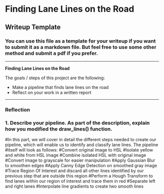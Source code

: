 # **Finding Lane Lines on the Road** 

## Writeup Template

### You can use this file as a template for your writeup if you want to submit it as a markdown file. But feel free to use some other method and submit a pdf if you prefer.

---

**Finding Lane Lines on the Road**

The goals / steps of this project are the following:
* Make a pipeline that finds lane lines on the road
* Reflect on your work in a written report


[//]: # (Image References)

[image1]: ./examples/grayscale.jpg "Grayscale"

---

### Reflection

### 1. Describe your pipeline. As part of the description, explain how you modified the draw_lines() function.

#In this part, we will cover in detail the different steps needed to create our pipeline, which will enable us to identify and classify lane lines. The pipeline #itself will look as follows:
#Convert original image to HSL
#Isolate yellow and white from HSL image
#Combine isolated HSL with original image
#Convert image to grayscale for easier manipulation
#Apply Gaussian Blur to smoothen edges
#Apply Canny Edge Detection on smoothed gray image
#Trace Region Of Interest and discard all other lines identified by our previous step that are outside this region
#Perform a Hough Transform to find lanes within our region of interest and trace them in red
#Separate left and right lanes
#Interpolate line gradients to create two smooth lines
